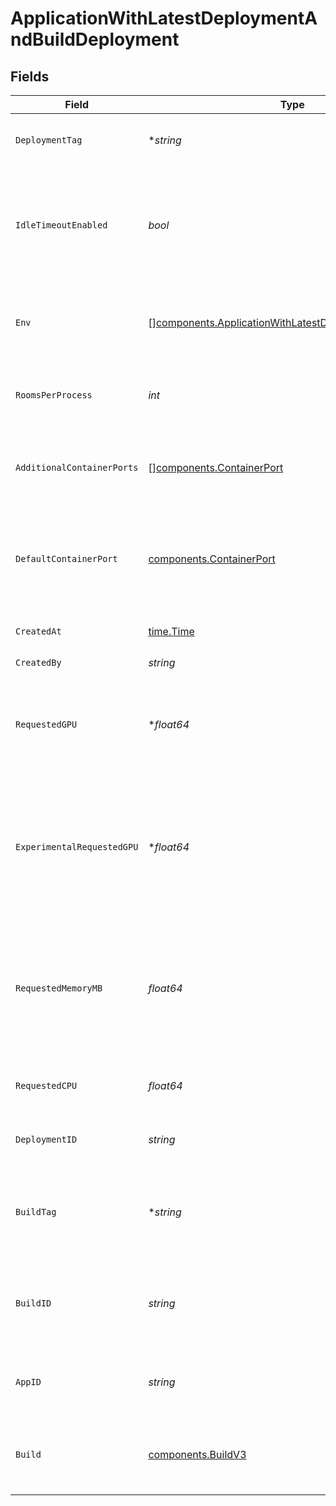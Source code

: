 # ApplicationWithLatestDeploymentAndBuildDeployment


## Fields

| Field                                                                                                                                                     | Type                                                                                                                                                      | Required                                                                                                                                                  | Description                                                                                                                                               | Example                                                                                                                                                   |
| --------------------------------------------------------------------------------------------------------------------------------------------------------- | --------------------------------------------------------------------------------------------------------------------------------------------------------- | --------------------------------------------------------------------------------------------------------------------------------------------------------- | --------------------------------------------------------------------------------------------------------------------------------------------------------- | --------------------------------------------------------------------------------------------------------------------------------------------------------- |
| `DeploymentTag`                                                                                                                                           | **string*                                                                                                                                                 | :heavy_minus_sign:                                                                                                                                        | Arbitrary metadata associated with a deployment.                                                                                                          | alpha                                                                                                                                                     |
| `IdleTimeoutEnabled`                                                                                                                                      | *bool*                                                                                                                                                    | :heavy_check_mark:                                                                                                                                        | Option to shut down processes that have had no new connections or rooms<br/>for five minutes.                                                             |                                                                                                                                                           |
| `Env`                                                                                                                                                     | [][components.ApplicationWithLatestDeploymentAndBuildEnv](../../models/components/applicationwithlatestdeploymentandbuildenv.md)                          | :heavy_check_mark:                                                                                                                                        | The environment variable that our process will have access to at runtime.                                                                                 |                                                                                                                                                           |
| `RoomsPerProcess`                                                                                                                                         | *int*                                                                                                                                                     | :heavy_check_mark:                                                                                                                                        | Governs how many [rooms](https://hathora.dev/docs/concepts/hathora-entities#room) can be scheduled in a process.                                          | 3                                                                                                                                                         |
| `AdditionalContainerPorts`                                                                                                                                | [][components.ContainerPort](../../models/components/containerport.md)                                                                                    | :heavy_check_mark:                                                                                                                                        | Additional ports your server listens on.                                                                                                                  | {<br/>"transportType": "tcp",<br/>"port": 4000,<br/>"name": "debug"<br/>}                                                                                 |
| `DefaultContainerPort`                                                                                                                                    | [components.ContainerPort](../../models/components/containerport.md)                                                                                      | :heavy_check_mark:                                                                                                                                        | A container port object represents the transport configruations for how your server will listen.                                                          |                                                                                                                                                           |
| `CreatedAt`                                                                                                                                               | [time.Time](https://pkg.go.dev/time#Time)                                                                                                                 | :heavy_check_mark:                                                                                                                                        | When the deployment was created.                                                                                                                          |                                                                                                                                                           |
| `CreatedBy`                                                                                                                                               | *string*                                                                                                                                                  | :heavy_check_mark:                                                                                                                                        | N/A                                                                                                                                                       | noreply@hathora.dev                                                                                                                                       |
| `RequestedGPU`                                                                                                                                            | **float64*                                                                                                                                                | :heavy_minus_sign:                                                                                                                                        | The number of GPUs allocated to your process. Must be an integer.<br/>If not provided, the requested GPU is 0.                                            | 1                                                                                                                                                         |
| `ExperimentalRequestedGPU`                                                                                                                                | **float64*                                                                                                                                                | :heavy_minus_sign:                                                                                                                                        | EXPERIMENTAL - this feature is in closed beta.<br/>The number of GPUs allocated to your process. Must be an integer.<br/>If not provided, the requested GPU is 0. | 1                                                                                                                                                         |
| `RequestedMemoryMB`                                                                                                                                       | *float64*                                                                                                                                                 | :heavy_check_mark:                                                                                                                                        | The amount of memory allocated to your process. By default, this is capped<br/>at 8192 MB, but can be increased further on the Enterprise tier.           | 1024                                                                                                                                                      |
| `RequestedCPU`                                                                                                                                            | *float64*                                                                                                                                                 | :heavy_check_mark:                                                                                                                                        | The number of cores allocated to your process.                                                                                                            | 0.5                                                                                                                                                       |
| `DeploymentID`                                                                                                                                            | *string*                                                                                                                                                  | :heavy_check_mark:                                                                                                                                        | System generated id for a deployment.                                                                                                                     | dep-6d4c6a71-2d75-4b42-94e1-f312f57f33c5                                                                                                                  |
| `BuildTag`                                                                                                                                                | **string*                                                                                                                                                 | :heavy_minus_sign:                                                                                                                                        | Tag to associate an external version with a build. It is accessible via [`GetBuild()`](https://hathora.dev/api#tag/BuildsV3/operation/GetBuild).          | 0.1.14-14c793                                                                                                                                             |
| `BuildID`                                                                                                                                                 | *string*                                                                                                                                                  | :heavy_check_mark:                                                                                                                                        | System generated id for a build. Can also be user defined when creating a build.                                                                          | bld-6d4c6a71-2d75-4b42-94e1-f312f57f33c5                                                                                                                  |
| `AppID`                                                                                                                                                   | *string*                                                                                                                                                  | :heavy_check_mark:                                                                                                                                        | System generated unique identifier for an application.                                                                                                    | app-af469a92-5b45-4565-b3c4-b79878de67d2                                                                                                                  |
| `Build`                                                                                                                                                   | [components.BuildV3](../../models/components/buildv3.md)                                                                                                  | :heavy_check_mark:                                                                                                                                        | A build represents a game server artifact and its associated metadata.                                                                                    |                                                                                                                                                           |
